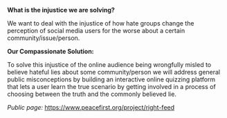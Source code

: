 
**What is the injustice we are solving?**

We want to deal with the injustice of how hate groups change the perception of social media users for the worse about a certain community/issue/person.


**Our Compassionate Solution:**

To solve this injustice of the online audience being wrongfully misled to believe hateful lies about some community/person
we will address general public misconceptions
by building an interactive online quizzing platform that lets a user learn the true scenario by getting involved in a process of choosing between the truth and the commonly believed lie.

*Public page:* https://www.peacefirst.org/project/right-feed
